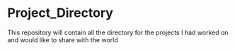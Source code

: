 # Project_Directory
This repository will contain all the directory for the projects I had worked on and would like to share with the world
